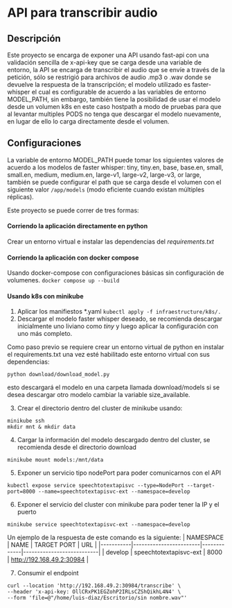 # API para transcribir audio

## Descripción

Este proyecto se encarga de exponer una API usando fast-api con una validación sencilla de x-api-key que se carga desde una variable de entorno, la API se encarga de transcribir el audio que se envíe a través de la petición, sólo se restrigió para archivos de audio .mp3 o .wav donde se devuelve la respuesta de la transcripción; el modelo utilizado es faster-whisper el cual es configurable de acuerdo a las variables de entorno MODEL_PATH, sin embargo, también tiene la posibilidad de usar el modelo desde un volumen k8s en este caso hostpath a modo de pruebas para que al levantar multiples PODS no tenga que descargar el modelo nuevamente, en lugar de ello lo carga directamente desde el volumen.

## Configuraciones

La variable de entorno MODEL_PATH puede tomar los siguientes valores de acuerdo a los modelos de faster whisper: tiny, tiny.en, base, base.en,
small, small.en, medium, medium.en, large-v1, large-v2, large-v3, or large, también se puede configurar el path que se carga desde el volumen con el siguiente valor ```/app/models``` (modo eficiente cuando existan múltiples réplicas).

Este proyecto se puede correr de tres formas:

#### Corriendo la aplicación directamente en python
Crear un entorno virtual e instalar las dependencias del *requirements.txt*

#### Corriendo la aplicación con docker compose

Usando docker-compose con configuraciones básicas sin configuración de volumenes. 
```docker compose up --build```

#### Usando k8s con minikube
1. Aplicar los manifiestos *.yaml 
```kubectl apply -f infraestructure/k8s/.```
2. Descargar el modelo faster whisper deseado, se recomienda descargar inicialmente uno liviano como *tiny* y luego aplicar la configuración con uno más completo.

Como paso previo se requiere crear un entorno virtual de python
en instalar el requirements.txt
una vez esté habilitado este entorno virtual con sus dependencias:
```
python download/download_model.py
```
esto descargará el modelo en una carpeta llamada download/models si se desea descargar otro modelo cambiar la variable size_available.

3. Crear el directorio dentro del cluster de minikube usando:
```
minikube ssh
mkdir mnt & mkdir data
```

4. Cargar la información del modelo descargado dentro del cluster, se recomienda desde el directorio download
```
minikube mount models:/mnt/data
```
5. Exponer un servicio tipo nodePort para poder comunicarnos con el API
```
kubectl expose service speechtotextapisvc --type=NodePort --target-port=8000 --name=speechtotextapisvc-ext --namespace=develop
```

6. Exponer el servicio del cluster con minikube para poder tener la IP y el puerto

```
minikube service speechtotextapisvc-ext --namespace=develop
```
Un ejemplo de la respuesta de este comando es la siguiente:
| NAMESPACE |          NAME          | TARGET PORT |            URL            |
|-----------|------------------------|-------------|---------------------------|
| develop   | speechtotextapisvc-ext |        8000 | http://192.168.49.2:30984 |

7. Consumir el endpoint 
``` 
curl --location 'http://192.168.49.2:30984/transcribe' \
--header 'x-api-key: OllCRxPK1EGZohP2IRLsCZShQikhL4N4' \
--form 'file=@"/home/luis-diaz/Escritorio/sin nombre.wav"' 
```
